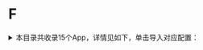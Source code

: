 # F
<details>
<summary>
本目录共收录15个App，详情见如下，单击导入对应配置：
</summary>

- [Foodie](https://quantumult.app/x/open-app/add-resource?remote-resource=%7B%22rewrite_remote%22%3A%20%5B%22https%3A%2F%2Fraw.githubusercontent.com%2Fzirawell%2FR-Store%2Fmain%2FRule%2FQuanX%2FAdblock%2FApp%2FF%2FFoodie%2Frewrite%2Ffoodie.conf%2C%20tag%3DFoodie%22%5D%7D)
- [fitdays](https://quantumult.app/x/open-app/add-resource?remote-resource=%7B%22rewrite_remote%22%3A%20%5B%22https%3A%2F%2Fraw.githubusercontent.com%2Fzirawell%2FR-Store%2Fmain%2FRule%2FQuanX%2FAdblock%2FApp%2FF%2Ffitdays%2Frewrite%2Ffitdays.conf%2C%20tag%3Dfitdays%22%5D%7D)
- [丰巢](https://quantumult.app/x/open-app/add-resource?remote-resource=%7B%22rewrite_remote%22%3A%20%5B%22https%3A%2F%2Fraw.githubusercontent.com%2Fzirawell%2FR-Store%2Fmain%2FRule%2FQuanX%2FAdblock%2FApp%2FF%2F%E4%B8%B0%E5%B7%A2%2Frewrite%2Ffcbox.conf%2C%20tag%3D%E4%B8%B0%E5%B7%A2%22%5D%7D)
- [凤凰秀](https://quantumult.app/x/open-app/add-resource?remote-resource=%7B%22rewrite_remote%22%3A%20%5B%22https%3A%2F%2Fraw.githubusercontent.com%2Fzirawell%2FR-Store%2Fmain%2FRule%2FQuanX%2FAdblock%2FApp%2FF%2F%E5%87%A4%E5%87%B0%E7%A7%80%2Frewrite%2Ffengshows.conf%2C%20tag%3D%E5%87%A4%E5%87%B0%E7%A7%80%22%5D%7D)
- [分期乐](https://quantumult.app/x/open-app/add-resource?remote-resource=%7B%22rewrite_remote%22%3A%20%5B%22https%3A%2F%2Fraw.githubusercontent.com%2Fzirawell%2FR-Store%2Fmain%2FRule%2FQuanX%2FAdblock%2FApp%2FF%2F%E5%88%86%E6%9C%9F%E4%B9%90%2Frewrite%2Ffenqile.conf%2C%20tag%3D%E5%88%86%E6%9C%9F%E4%B9%90%22%5D%7D)
- [发现精彩](https://quantumult.app/x/open-app/add-resource?remote-resource=%7B%22filter_remote%22%3A%20%5B%22https%3A%2F%2Fraw.githubusercontent.com%2Fzirawell%2FR-Store%2Fmain%2FRule%2FQuanX%2FAdblock%2FApp%2FF%2F%E5%8F%91%E7%8E%B0%E7%B2%BE%E5%BD%A9%2Ffilter%2Fcgbcc.list%2C%20tag%3D%E5%8F%91%E7%8E%B0%E7%B2%BE%E5%BD%A9%22%5D%2C%22rewrite_remote%22%3A%20%5B%22https%3A%2F%2Fraw.githubusercontent.com%2Fzirawell%2FR-Store%2Fmain%2FRule%2FQuanX%2FAdblock%2FApp%2FF%2F%E5%8F%91%E7%8E%B0%E7%B2%BE%E5%BD%A9%2Frewrite%2Fcgbcc.conf%2C%20tag%3D%E5%8F%91%E7%8E%B0%E7%B2%BE%E5%BD%A9%22%5D%7D)
- [富途牛牛](https://quantumult.app/x/open-app/add-resource?remote-resource=%7B%22rewrite_remote%22%3A%20%5B%22https%3A%2F%2Fraw.githubusercontent.com%2Fzirawell%2FR-Store%2Fmain%2FRule%2FQuanX%2FAdblock%2FApp%2FF%2F%E5%AF%8C%E9%80%94%E7%89%9B%E7%89%9B%2Frewrite%2Ffutunn.conf%2C%20tag%3D%E5%AF%8C%E9%80%94%E7%89%9B%E7%89%9B%22%5D%7D)
- [帆书](https://quantumult.app/x/open-app/add-resource?remote-resource=%7B%22filter_remote%22%3A%20%5B%22https%3A%2F%2Fraw.githubusercontent.com%2Fzirawell%2FR-Store%2Fmain%2FRule%2FQuanX%2FAdblock%2FApp%2FF%2F%E5%B8%86%E4%B9%A6%2Ffilter%2Fdushu365.list%2C%20tag%3D%E5%B8%86%E4%B9%A6%22%5D%2C%22rewrite_remote%22%3A%20%5B%22https%3A%2F%2Fraw.githubusercontent.com%2Fzirawell%2FR-Store%2Fmain%2FRule%2FQuanX%2FAdblock%2FApp%2FF%2F%E5%B8%86%E4%B9%A6%2Frewrite%2Fdushu365.conf%2C%20tag%3D%E5%B8%86%E4%B9%A6%22%5D%7D)
- [番茄小说](https://quantumult.app/x/open-app/add-resource?remote-resource=%7B%22filter_remote%22%3A%20%5B%22https%3A%2F%2Fraw.githubusercontent.com%2Fzirawell%2FR-Store%2Fmain%2FRule%2FQuanX%2FAdblock%2FApp%2FF%2F%E7%95%AA%E8%8C%84%E5%B0%8F%E8%AF%B4%2Ffilter%2Ffanqie.list%2C%20tag%3D%E7%95%AA%E8%8C%84%E5%B0%8F%E8%AF%B4%22%5D%2C%22rewrite_remote%22%3A%20%5B%22https%3A%2F%2Fraw.githubusercontent.com%2Fzirawell%2FR-Store%2Fmain%2FRule%2FQuanX%2FAdblock%2FApp%2FF%2F%E7%95%AA%E8%8C%84%E5%B0%8F%E8%AF%B4%2Frewrite%2Ffanqie.conf%2C%20tag%3D%E7%95%AA%E8%8C%84%E5%B0%8F%E8%AF%B4%22%5D%7D)
- [粉笔](https://quantumult.app/x/open-app/add-resource?remote-resource=%7B%22rewrite_remote%22%3A%20%5B%22https%3A%2F%2Fraw.githubusercontent.com%2Fzirawell%2FR-Store%2Fmain%2FRule%2FQuanX%2FAdblock%2FApp%2FF%2F%E7%B2%89%E7%AC%94%2Frewrite%2Ffenbi.conf%2C%20tag%3D%E7%B2%89%E7%AC%94%22%5D%7D)
- [返利网](https://quantumult.app/x/open-app/add-resource?remote-resource=%7B%22rewrite_remote%22%3A%20%5B%22https%3A%2F%2Fraw.githubusercontent.com%2Fzirawell%2FR-Store%2Fmain%2FRule%2FQuanX%2FAdblock%2FApp%2FF%2F%E8%BF%94%E5%88%A9%E7%BD%91%2Frewrite%2F51fanli.conf%2C%20tag%3D%E8%BF%94%E5%88%A9%E7%BD%91%22%5D%7D)
- [飞客茶馆](https://quantumult.app/x/open-app/add-resource?remote-resource=%7B%22rewrite_remote%22%3A%20%5B%22https%3A%2F%2Fraw.githubusercontent.com%2Fzirawell%2FR-Store%2Fmain%2FRule%2FQuanX%2FAdblock%2FApp%2FF%2F%E9%A3%9E%E5%AE%A2%E8%8C%B6%E9%A6%86%2Frewrite%2Fflyert.conf%2C%20tag%3D%E9%A3%9E%E5%AE%A2%E8%8C%B6%E9%A6%86%22%5D%7D)
- [飞常准](https://quantumult.app/x/open-app/add-resource?remote-resource=%7B%22filter_remote%22%3A%20%5B%22https%3A%2F%2Fraw.githubusercontent.com%2Fzirawell%2FR-Store%2Fmain%2FRule%2FQuanX%2FAdblock%2FApp%2FF%2F%E9%A3%9E%E5%B8%B8%E5%87%86%2Ffilter%2Fvariflight.list%2C%20tag%3D%E9%A3%9E%E5%B8%B8%E5%87%86%22%5D%2C%22rewrite_remote%22%3A%20%5B%22https%3A%2F%2Fraw.githubusercontent.com%2Fzirawell%2FR-Store%2Fmain%2FRule%2FQuanX%2FAdblock%2FApp%2FF%2F%E9%A3%9E%E5%B8%B8%E5%87%86%2Frewrite%2Fvariflight.conf%2C%20tag%3D%E9%A3%9E%E5%B8%B8%E5%87%86%22%5D%7D)
- [飞智游戏厅](https://quantumult.app/x/open-app/add-resource?remote-resource=%7B%22rewrite_remote%22%3A%20%5B%22https%3A%2F%2Fraw.githubusercontent.com%2Fzirawell%2FR-Store%2Fmain%2FRule%2FQuanX%2FAdblock%2FApp%2FF%2F%E9%A3%9E%E6%99%BA%E6%B8%B8%E6%88%8F%E5%8E%85%2Frewrite%2Fflydigi.conf%2C%20tag%3D%E9%A3%9E%E6%99%BA%E6%B8%B8%E6%88%8F%E5%8E%85%22%5D%7D)
- [飞猪旅行](https://quantumult.app/x/open-app/add-resource?remote-resource=%7B%22rewrite_remote%22%3A%20%5B%22https%3A%2F%2Fraw.githubusercontent.com%2Fzirawell%2FR-Store%2Fmain%2FRule%2FQuanX%2FAdblock%2FApp%2FF%2F%E9%A3%9E%E7%8C%AA%E6%97%85%E8%A1%8C%2Frewrite%2Ffliggy.conf%2C%20tag%3D%E9%A3%9E%E7%8C%AA%E6%97%85%E8%A1%8C%22%5D%7D)

</details>